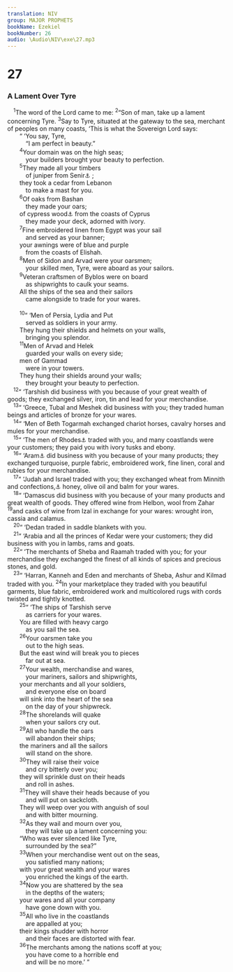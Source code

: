 ```yaml
---
translation: NIV
group: MAJOR PROPHETS
bookName: Ezekiel 
bookNumber: 26
audio: \Audio\NIV\exe\27.mp3
---
```


<div class="title"><h1>27</h1><h3>A Lament Over Tyre </h3></div>
<span class="verse exe_27_1"> <sup>1</sup>The word of the Lord came to me: </span>
<span class="verse exe_27_2"><sup>2</sup>“Son of man, take up a lament concerning Tyre. </span>
<span class="verse exe_27_3"><sup>3</sup>Say to Tyre, situated at the gateway to the sea, merchant of peoples on many coasts, ‘This is what the Sovereign Lord says: <br/>  “ ‘You say, Tyre, <br/>   “I am perfect in beauty.” <br/></span>
<span class="verse exe_27_4">  <sup>4</sup>Your domain was on the high seas; <br/>   your builders brought your beauty to perfection. <br/></span>
<span class="verse exe_27_5">  <sup>5</sup>They made all your timbers <br/>   of juniper from Senir<a data-toggle="tooltip" data-placement="bottom" title="That is, Mount Hermon">⚓</a> ; <br/>  they took a cedar from Lebanon <br/>   to make a mast for you. <br/></span>
<span class="verse exe_27_6">  <sup>6</sup>Of oaks from Bashan <br/>   they made your oars; <br/>  of cypress wood<a data-toggle="tooltip" data-placement="bottom" title="Targum; the Masoretic Text has a different division of the consonants.">⚓</a> from the coasts of Cyprus <br/>   they made your deck, adorned with ivory. <br/></span>
<span class="verse exe_27_7">  <sup>7</sup>Fine embroidered linen from Egypt was your sail <br/>   and served as your banner; <br/>  your awnings were of blue and purple <br/>   from the coasts of Elishah. <br/></span>
<span class="verse exe_27_8">  <sup>8</sup>Men of Sidon and Arvad were your oarsmen; <br/>   your skilled men, Tyre, were aboard as your sailors. <br/></span>
<span class="verse exe_27_9">  <sup>9</sup>Veteran craftsmen of Byblos were on board <br/>   as shipwrights to caulk your seams. <br/>  All the ships of the sea and their sailors <br/>   came alongside to trade for your wares. <br/><br/></span>
<span class="verse exe_27_10">  <sup>10</sup>“ ‘Men of Persia, Lydia and Put <br/>   served as soldiers in your army. <br/>  They hung their shields and helmets on your walls, <br/>   bringing you splendor. <br/></span>
<span class="verse exe_27_11">  <sup>11</sup>Men of Arvad and Helek <br/>   guarded your walls on every side; <br/>  men of Gammad <br/>   were in your towers. <br/>  They hung their shields around your walls; <br/>   they brought your beauty to perfection. <br/></span>
<span class="verse exe_27_12"> <sup>12</sup>“ ‘Tarshish did business with you because of your great wealth of goods; they exchanged silver, iron, tin and lead for your merchandise. <br/></span>
<span class="verse exe_27_13"> <sup>13</sup>“ ‘Greece, Tubal and Meshek did business with you; they traded human beings and articles of bronze for your wares. <br/></span>
<span class="verse exe_27_14"> <sup>14</sup>“ ‘Men of Beth Togarmah exchanged chariot horses, cavalry horses and mules for your merchandise. <br/></span>
<span class="verse exe_27_15"> <sup>15</sup>“ ‘The men of Rhodes<a data-toggle="tooltip" data-placement="bottom" title="Septuagint; Hebrew Dedan">⚓</a> traded with you, and many coastlands were your customers; they paid you with ivory tusks and ebony. <br/></span>
<span class="verse exe_27_16"> <sup>16</sup>“ ‘Aram<a data-toggle="tooltip" data-placement="bottom" title="Most Hebrew manuscripts; some Hebrew manuscripts and Syriac Edom">⚓</a> did business with you because of your many products; they exchanged turquoise, purple fabric, embroidered work, fine linen, coral and rubies for your merchandise. <br/></span>
<span class="verse exe_27_17"> <sup>17</sup>“ ‘Judah and Israel traded with you; they exchanged wheat from Minnith and confections,<a data-toggle="tooltip" data-placement="bottom" title="The meaning of the Hebrew for this word is uncertain.">⚓</a> honey, olive oil and balm for your wares. <br/></span>
<span class="verse exe_27_18"> <sup>18</sup>“ ‘Damascus did business with you because of your many products and great wealth of goods. They offered wine from Helbon, wool from Zahar </span>
<span class="verse exe_27_19"><sup>19</sup>and casks of wine from Izal in exchange for your wares: wrought iron, cassia and calamus. <br/></span>
<span class="verse exe_27_20"> <sup>20</sup>“ ‘Dedan traded in saddle blankets with you. <br/></span>
<span class="verse exe_27_21"> <sup>21</sup>“ ‘Arabia and all the princes of Kedar were your customers; they did business with you in lambs, rams and goats. <br/></span>
<span class="verse exe_27_22"> <sup>22</sup>“ ‘The merchants of Sheba and Raamah traded with you; for your merchandise they exchanged the finest of all kinds of spices and precious stones, and gold. <br/></span>
<span class="verse exe_27_23"> <sup>23</sup>“ ‘Harran, Kanneh and Eden and merchants of Sheba, Ashur and Kilmad traded with you. </span>
<span class="verse exe_27_24"><sup>24</sup>In your marketplace they traded with you beautiful garments, blue fabric, embroidered work and multicolored rugs with cords twisted and tightly knotted. <br/></span>
<span class="verse exe_27_25">  <sup>25</sup>“ ‘The ships of Tarshish serve <br/>   as carriers for your wares. <br/>  You are filled with heavy cargo <br/>   as you sail the sea. <br/></span>
<span class="verse exe_27_26">  <sup>26</sup>Your oarsmen take you <br/>   out to the high seas. <br/>  But the east wind will break you to pieces <br/>   far out at sea. <br/></span>
<span class="verse exe_27_27">  <sup>27</sup>Your wealth, merchandise and wares, <br/>   your mariners, sailors and shipwrights, <br/>  your merchants and all your soldiers, <br/>   and everyone else on board <br/>  will sink into the heart of the sea <br/>   on the day of your shipwreck. <br/></span>
<span class="verse exe_27_28">  <sup>28</sup>The shorelands will quake <br/>   when your sailors cry out. <br/></span>
<span class="verse exe_27_29">  <sup>29</sup>All who handle the oars <br/>   will abandon their ships; <br/>  the mariners and all the sailors <br/>   will stand on the shore. <br/></span>
<span class="verse exe_27_30">  <sup>30</sup>They will raise their voice <br/>   and cry bitterly over you; <br/>  they will sprinkle dust on their heads <br/>   and roll in ashes. <br/></span>
<span class="verse exe_27_31">  <sup>31</sup>They will shave their heads because of you <br/>   and will put on sackcloth. <br/>  They will weep over you with anguish of soul <br/>   and with bitter mourning. <br/></span>
<span class="verse exe_27_32">  <sup>32</sup>As they wail and mourn over you, <br/>   they will take up a lament concerning you: <br/>  “Who was ever silenced like Tyre, <br/>   surrounded by the sea?” <br/></span>
<span class="verse exe_27_33">  <sup>33</sup>When your merchandise went out on the seas, <br/>   you satisfied many nations; <br/>  with your great wealth and your wares <br/>   you enriched the kings of the earth. <br/></span>
<span class="verse exe_27_34">  <sup>34</sup>Now you are shattered by the sea <br/>   in the depths of the waters; <br/>  your wares and all your company <br/>   have gone down with you. <br/></span>
<span class="verse exe_27_35">  <sup>35</sup>All who live in the coastlands <br/>   are appalled at you; <br/>  their kings shudder with horror <br/>   and their faces are distorted with fear. <br/></span>
<span class="verse exe_27_36">  <sup>36</sup>The merchants among the nations scoff at you; <br/>   you have come to a horrible end <br/>   and will be no more.’ ” <br/></span>
